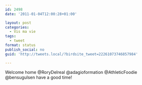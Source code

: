 ```yaml
---
id: 2498
date: '2011-01-04T12:00:28+01:00'

layout: post
categories:
  - Vis ma vie
tags:
  - tweet
format: status
publish_social: no
guid: 'http://tweets.local/?birdsite_tweet=22261073746857984'

---
```


Welcome home @RoryDelreal @adagioformation @AthleticFoodie @bensugulsen have a good time!